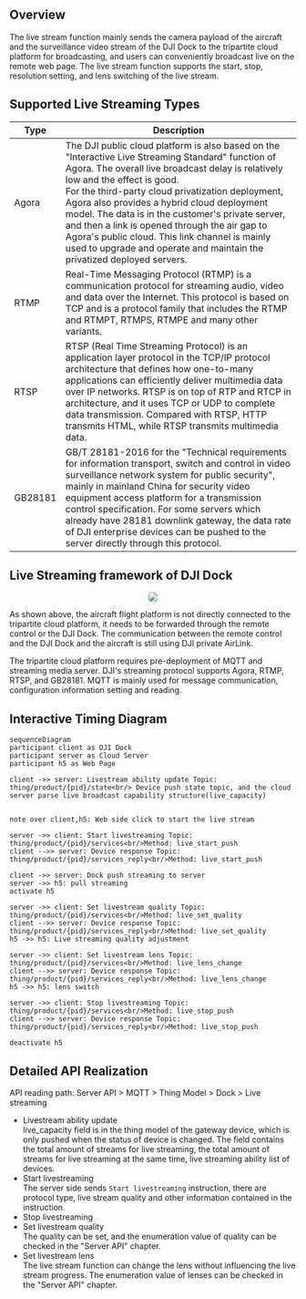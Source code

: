 ## Overview

The live stream function mainly sends the camera payload of the aircraft and the surveillance video stream of the DJI Dock to the tripartite cloud platform for broadcasting, and users can conveniently broadcast live on the remote web page. The live stream function supports the start, stop, resolution setting, and lens switching of the live stream.




## Supported Live Streaming Types

| Type    | Description                                                  |
| ------- | ------------------------------------------------------------ |
| Agora   | The DJI public cloud platform is also based on the "Interactive Live Streaming Standard" function of Agora. The overall live broadcast delay is relatively low and the effect is good. <br/>For the third-party cloud privatization deployment, Agora also provides a hybrid cloud deployment model. The data is in the customer's private server, and then a link is opened through the air gap to Agora's public cloud. This link channel is mainly used to upgrade and operate and maintain the privatized deployed servers. | 
| RTMP    | Real-Time Messaging Protocol (RTMP) is a communication protocol for streaming audio, video and data over the Internet. This protocol is based on TCP and is a protocol family that includes the RTMP and RTMPT, RTMPS, RTMPE and many other variants. |
| RTSP    | RTSP (Real Time Streaming Protocol) is an application layer protocol in the TCP/IP protocol architecture that defines how one-to-many applications can efficiently deliver multimedia data over IP networks. RTSP is on top of RTP and RTCP in architecture, and it uses TCP or UDP to complete data transmission. Compared with RTSP, HTTP transmits HTML, while RTSP transmits multimedia data. |
| GB28181 | GB/T 28181-2016 for the "Technical requirements for information transport, switch and control in video surveillance network system for public security", mainly in mainland China for security video equipment access platform for a transmission control specification. For some servers which already have 28181 downlink gateway, the data rate of DJI enterprise devices can be pushed to the server directly through this protocol. |



## Live Streaming framework of DJI Dock

 <center>    <img style="border-radius: 0.3125em;    box-shadow: 0 2px 4px 0 rgba(34,36,38,.12),0 2px 10px 0 rgba(34,36,38,.08);"     src="https://terra-1-g.djicdn.com/71a7d383e71a4fb8887a310eb746b47f/cloudapi/V1.3/dock-livestream-framework-en.png">    <br>     </center>

As shown above, the aircraft flight platform is not directly connected to the tripartite cloud platform, it needs to be forwarded through the remote control or the DJI Dock. The communication between the remote control and the DJI Dock and the aircraft is still using DJI private AirLink.

The tripartite cloud platform requires pre-deployment of MQTT and streaming media server. DJI's streaming protocol supports Agora, RTMP, RTSP, and GB28181. MQTT is mainly used for message communication, configuration information setting and reading.


## Interactive Timing Diagram

```mermaid
sequenceDiagram
participant client as DJI Dock
participant server as Cloud Server
participant h5 as Web Page

client ->> server: Livestream ability update Topic: thing/product/{pid}/state<br/> Device push state topic, and the cloud server parse live broadcast capability structure(live_capacity)


note over client,h5: Web side click to start the live stream

server ->> client: Start livestreaming Topic: thing/product/{pid}/services<br/>Method: live_start_push
client -->> server: Device response Topic: thing/product/{pid}/services_reply<br/>Method: live_start_push

client ->> server: Dock push streaming to server
server ->> h5: pull streaming
activate h5

server ->> client: Set livestream quality Topic: thing/product/{pid}/services<br/>Method: live_set_quality
client -->> server: Device response Topic: thing/product/{pid}/services_reply<br/>Method: live_set_quality
h5 ->> h5: Live streaming quality adjustment

server ->> client: Set livestream lens Topic: thing/product/{pid}/services<br/>Method: live_lens_change
client -->> server: Device response Topic: thing/product/{pid}/services_reply<br/>Method: live_lens_change
h5 ->> h5: lens switch

server ->> client: Stop livestreaming Topic: thing/product/{pid}/services<br/>Method: live_stop_push
client -->> server: Device response Topic: thing/product/{pid}/services_reply<br/>Method: live_stop_push

deactivate h5

```



## Detailed API Realization

API reading path: Server API > MQTT > Thing Model > Dock > Live streaming


* Livestream ability update<br/>
  live_capacity field is in the thing model of the gateway device, which is only pushed when the status of device is changed. The field contains the total amount of streams for live streaming, the total amount of streams for live streaming at the same time, live streaming ability list of devices.
* Start livestreaming<br/>
  The server side sends `Start livestreaming` instruction, there are protocol type, live stream quality and other information contained in the instruction. 
* Stop livestreaming
* Set livestream quality<br/>
  The quality can be set, and the enumeration value of quality can be checked in the "Server API" chapter.
* Set livestream lens<br/>
  The live stream function can change the lens without influencing the live stream progress. The enumeration value of lenses can be checked in the "Server API" chapter.

